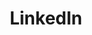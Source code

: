 ---
id: 3
title: LinkedIn
description: 
icon: img/icons/linkedin32x32.png
mainUrl: https://www.linkedin.com/company/vvvv-group
alt: LinkedIn
tagTitle:
tagUrl:
tag-alt:
follow: true
---
